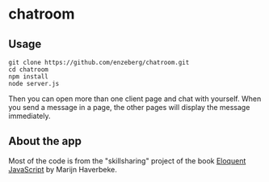 # chatroom

## Usage

    git clone https://github.com/enzeberg/chatroom.git
    cd chatroom
    npm install
    node server.js

Then you can open more than one client page and chat with yourself. When you send a message in a page, the other pages will display the message immediately.

## About the app
Most of the code is from the "skillsharing" project of the book [Eloquent JavaScript](http://eloquentjavascript.net/)
 by Marijn Haverbeke.

